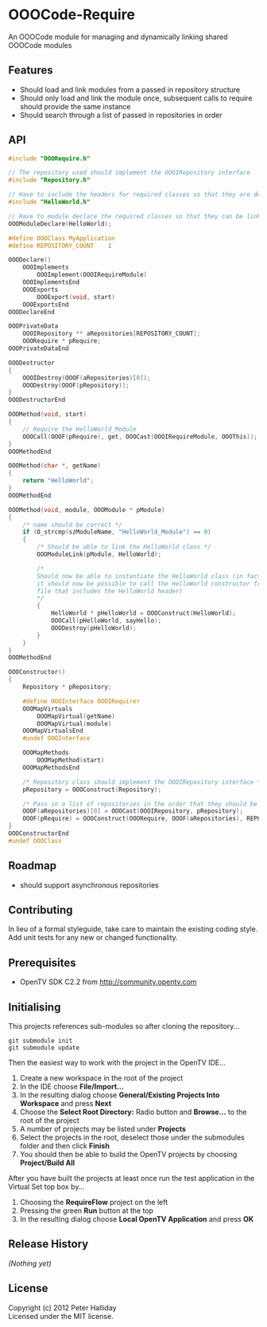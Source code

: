 OOOCode-Require
===============

An OOOCode module for managing and dynamically linking shared OOOCode modules

## Features

- Should load and link modules from a passed in repository structure
- Should only load and link the module once, subsequent calls to require should provide the same instance
- Should search through a list of passed in repositories in order

## API

```C
#include "OOORequire.h"

// The repository used should implement the OOOIRepository interface
#include "Repository.h"

// Have to include the headers for required classes so that they are defined
#include "HelloWorld.h"

// Have to module declare the required classes so that they can be linked at run time
OOOModuleDeclare(HelloWorld);

#define OOOClass MyApplication
#define REPOSITORY_COUNT	1

OOODeclare()
	OOOImplements
		OOOImplement(OOOIRequireModule)
	OOOImplementsEnd
	OOOExports
		OOOExport(void, start)
	OOOExportsEnd
OOODeclareEnd

OOOPrivateData
	OOOIRepository ** aRepositories[REPOSITORY_COUNT];
	OOORequire * pRequire;
OOOPrivateDataEnd

OOODestructor
{
	OOOIDestroy(OOOF(aRepositories)[0]);
	OOODestroy(OOOF(pRepository));
}
OOODestructorEnd

OOOMethod(void, start)
{
	// Require the HelloWorld_Module
	OOOCall(OOOF(pRequire), get, OOOCast(OOOIRequireModule, OOOThis));
}
OOOMethodEnd

OOOMethod(char *, getName)
{
	return "HelloWorld";
}
OOOMethodEnd

OOOMethod(void, module, OOOModule * pModule)
{
	/* name should be correct */
	if (O_strcmp(szModuleName, "HelloWorld_Module") == 0)
	{
		/* Should be able to link the HelloWorld class */
		OOOModuleLink(pModule, HelloWorld);

		/* 
		Should now be able to instantiate the HelloWorld class (in fact
		it should now be possible to call the HelloWorld constructor from any
		file that includes the HelloWorld header)
		*/
		{
			HelloWorld * pHelloWorld = OOOConstruct(HelloWorld);
			OOOCall(pHelloWorld, sayHello);
			OOODestroy(pHelloWorld);
		}	
	}
}
OOOMethodEnd

OOOConstructor()
{
	Repository * pRepository;

	#define OOOInterface OOOIRequirer
	OOOMapVirtuals
		OOOMapVirtual(getName)
		OOOMapVirtual(module)
	OOOMapVirtualsEnd
	#undef OOOInterface

	OOOMapMethods
		OOOMapMethod(start)
	OOOMapMethodsEnd

	/* Repository class should implement the OOOIRepository interface */
	pRepository = OOOConstruct(Repository);

	/* Pass in a list of repositories in the order that they should be searched */
	OOOF(aRepositories)[0] = OOOCast(OOOIRepository, pRepository);
	OOOF(pRequire) = OOOConstruct(OOORequire, OOOF(aRepositories), REPOSITORY_COUNT);
}
OOOConstructorEnd
#undef OOOClass
```

## Roadmap

* should support asynchronous repositories

## Contributing

In lieu of a formal styleguide, take care to maintain the existing coding style. Add unit tests for any new or changed functionality.

## Prerequisites

- OpenTV SDK C2.2 from http://community.opentv.com

## Initialising

This projects references sub-modules so after cloning the repository...

```
git submodule init
git submodule update
```

Then the easiest way to work with the project in the OpenTV IDE...

1. Create a new workspace in the root of the project
1. In the IDE choose **File/Import...**
1. In the resulting dialog choose **General/Existing Projects Into Workspace** and press **Next**
1. Choose the **Select Root Directory:** Radio button and **Browse...** to the root of the project
1. A number of projects may be listed under **Projects**
1. Select the projects in the root, deselect those under the submodules folder and then click **Finish**
1. You should then be able to build the OpenTV projects by choosing **Project/Build All**

After you have built the projects at least once run the test application in the Virtual Set top box by...

1. Choosing the **RequireFlow** project on the left
1. Pressing the green **Run** button at the top
1. In the resulting dialog choose **Local OpenTV Application** and press **OK**

## Release History
_(Nothing yet)_

## License
Copyright (c) 2012 Peter Halliday  
Licensed under the MIT license.